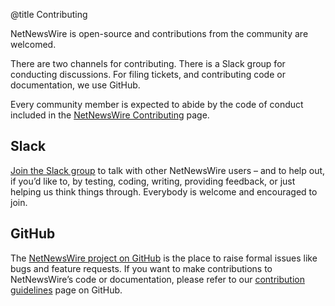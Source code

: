 @title Contributing


NetNewsWire is open-source and contributions from the community are welcomed.

There are two channels for contributing. There is a Slack group for conducting discussions. For filing tickets, and contributing code or documentation, we use GitHub.

Every community member is expected to abide by the code of conduct included in the [NetNewsWire Contributing][contrib] page.


Slack
-----

[Join the Slack group][slack] to talk with other NetNewsWire users – and to help out, if you’d like to, by testing, coding, writing, providing feedback, or just helping us think things through. Everybody is welcome and encouraged to join.


GitHub
------

The [NetNewsWire project on GitHub][nnw-git] is the place to raise formal issues like bugs and feature requests. If you want to make contributions to NetNewsWire’s code or documentation, please refer to our [contribution guidelines][contrib] page on GitHub.

[nnw-git]: https://github.com/brentsimmons/NetNewsWire/
[slack]: https://netnewswire.slack.com/join/shared_invite/enQtNjM4MDA1MjQzMDkzLTNlNjBhOWVhYzdhYjA4ZWFhMzQ1MTUxYjU0NTE5ZGY0YzYwZWJhNjYwNTNmNTg2NjIwYWY4YzhlYzk5NmU3ZTc
[contrib]: https://github.com/brentsimmons/NetNewsWire/blob/master/CONTRIBUTING.md
